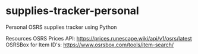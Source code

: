 # supplies-tracker-personal
 Personal OSRS supplies tracker using Python
 
 Resources
 OSRS Prices API: https://prices.runescape.wiki/api/v1/osrs/latest
 OSRSBox for Item ID's: https://www.osrsbox.com/tools/item-search/

